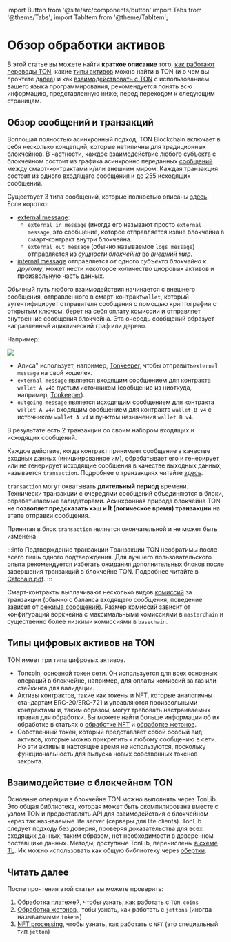 import Button from '@site/src/components/button'
import Tabs from '@theme/Tabs';
import TabItem from '@theme/TabItem';

# Обзор обработки активов

В этой статье вы можете найти **краткое описание** того, [как работают переводы TON](/v3/documentation/dapps/assets/overview#overview-on-messages-and-transactions), какие [типы активов](/v3/documentation/dapps/assets/overview#digital-asset-types-on-ton) можно найти в TON (и о чем вы прочтете [далее](/v3/documentation/dapps/assets/overview#read-next)) и как [взаимодействовать с TON](/v3/documentation/dapps/assets/overview#interaction-with-ton-blockchain) с использованием вашего языка программирования, рекомендуется понять всю информацию, представленную ниже, перед переходом к следующим страницам.

## Обзор сообщений и транзакций

Воплощая полностью асинхронный подход, TON Blockchain включает в себя несколько концепций, которые нетипичны для традиционных блокчейнов. В частности, каждое взаимодействие любого субъекта с блокчейном состоит из графика асинхронно переданных [сообщений](/v3/documentation/smart-contracts/message-management/messages-and-transactions) между смарт-контрактами и/или внешним миром. Каждая транзакция состоит из одного входящего сообщения и до 255 исходящих сообщений.

Существует 3 типа сообщений, которые полностью описаны [здесь](/v3/documentation/smart-contracts/message-management/sending-messages#types-of-messages). Если коротко:

- [external message](/v3/documentation/smart-contracts/message-management/external-messages):
  - `external in message` (иногда его называют просто `external message`, это сообщение, которое отправляется извне блокчейна в смарт-контракт внутри блокчейна.
  - `external out message` (обычно называемое `logs message`) отправляется из *сущности блокчейна* во *внешний мир*.
- [internal message](/v3/documentation/smart-contracts/message-management/internal-messages) отправляется от одного *субъекта блокчейна* к *другому*, может нести некоторое количество цифровых активов и произвольную часть данных.

Обычный путь любого взаимодействия начинается с внешнего сообщения, отправленного в смарт-контракт`wallet`, который аутентифицирует отправителя сообщения с помощью криптографии с открытым ключом, берет на себя оплату комиссии и отправляет внутренние сообщения блокчейна. Эта очередь сообщений образует направленный ациклический граф или дерево.

Например:

![](/img/docs/asset-processing/alicemsgDAG.svg)

- Алиса" использует, например, [Tonkeeper](https://tonkeeper.com/), чтобы отправить`external message` на свой кошелек.
- `external message` является входящим сообщением для контракта `wallet A v4`с пустым источником (сообщение из ниоткуда, например, [Tonkeeper](https://tonkeeper.com/)).
- `outgoing message` является исходящим сообщением для контракта `wallet A v4`и входящим сообщением для контракта `wallet B v4` с источником `wallet A v4` и пунктом назначения `wallet B v4`.

В результате есть 2 транзакции со своим набором входящих и исходящих сообщений.

Каждое действие, когда контракт принимает сообщение в качестве входных данных (инициированное им), обрабатывает его и генерирует или не генерирует исходящие сообщения в качестве выходных данных, называется `transaction`. Подробнее о транзакциях читайте [здесь](/v3/documentation/smart-contracts/message-management/messages-and-transactions#what-is-a-transaction).

`transaction` могут охватывать **длительный период** времени. Технически транзакции с очередями сообщений объединяются в блоки, обрабатываемые валидаторами. Асинхронная природа блокчейна TON **не позволяет предсказать хэш и lt (логическое время) транзакции** на этапе отправки сообщения.

Принятая в блок `transaction` является окончательной и не может быть изменена.

:::info Подтверждение транзакции
Транзакции TON необратимы после всего лишь одного подтверждения. Для лучшего пользовательского опыта рекомендуется избегать ожидания дополнительных блоков после завершения транзакций в блокчейне TON. Подробнее читайте в [Catchain.pdf](https://docs.ton.org/catchain.pdf#page=3).
:::

Смарт-контракты выплачивают несколько видов [комиссий](/v3/documentation/smart-contracts/transaction-fees/fees) за транзакции (обычно с баланса входящего сообщения, поведение зависит от [режима сообщений](/v3/documentation/smart-contracts/message-management/sending-messages#message-modes)). Размер комиссий зависит от конфигураций воркчейна с максимальными комиссиями в `masterchain` и существенно более низкими комиссиями в `basechain`.

## Типы цифровых активов на TON

TON имеет три типа цифровых активов.

- Toncoin, основной токен сети. Он используется для всех основных операций в блокчейне, например, для оплаты комиссий за газ или стейкинга для валидации.
- Активы контрактов, такие как токены и NFT, которые аналогичны стандартам ERC-20/ERC-721 и управляются произвольными контрактами и, таким образом, могут требовать настраиваемых правил для обработки. Вы можете найти больше информации об их обработке в статьях о [обработке NFT](/v3/guidelines/dapps/asset-processing/nft-processing/nfts) и [обработке жетонов](/v3/guidelines/dapps/asset-processing/jettons).
- Собственный токен, который представляет собой особый вид активов, которые можно прикрепить к любому сообщению в сети. Но эти активы в настоящее время не используются, поскольку функциональность для выпуска новых собственных токенов закрыта.

## Взаимодействие с блокчейном TON

Основные операции в блокчейне TON можно выполнять через TonLib. Это общая библиотека, которая может быть скомпилирована вместе с узлом TON и предоставлять API для взаимодействия с блокчейном через так называемые lite server (серверы для lite clients). TonLib следует подходу без доверия, проверяя доказательства для всех входящих данных; таким образом, нет необходимости в доверенном поставщике данных. Методы, доступные TonLib, перечислены [в схеме TL](https://github.com/ton-blockchain/ton/blob/master/tl/generate/scheme/tonlib_api.tl#L234). Их можно использовать как общую библиотеку через [обертки](/v3/guidelines/dapps/asset-processing/payments-processing/#sdks).

## Читать далее

После прочтения этой статьи вы можете проверить:

1. [Обработка платежей](/v3/guidelines/dapps/asset-processing/payments-processing), чтобы узнать, как работать с `TON coins`
2. [Обработка жетонов,](/v3/guidelines/dapps/asset-processing/jettons), тобы узнать, как работать с `jettons` (иногда называемыми `tokens`)
3. [NFT processing](/v3/guidelines/dapps/asset-processing/nft-processing/nfts), чтобы узнать, как работать с `NFT` (это специальный тип `jetton`)
